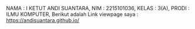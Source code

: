 NAMA : I KETUT ANDI SUANTARA,
NIM : 2215101036,
KELAS : 3(A),
PRODI : ILMU KOMPUTER,
Berikut adalah Link viewpage saya : https://andisuantara.github.io/
